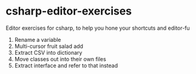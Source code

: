 # csharp-editor-exercises
Editor exercises for csharp, to help you hone your shortcuts and editor-fu


1. Rename a variable
2. Multi-cursor fruit salad add
3. Extract CSV into dictionary
4. Move classes out into their own files
5. Extract interface and refer to that instead